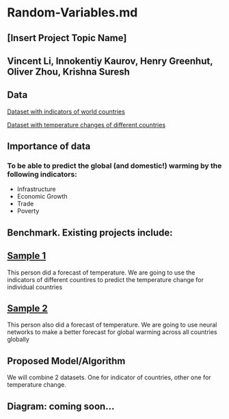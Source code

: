 # Random-Variables.md

## [Insert Project Topic Name]

## Vincent Li, Innokentiy Kaurov, Henry Greenhut, Oliver Zhou, Krishna Suresh

## Data
[Dataset with indicators of world countries](https://www.kaggle.com/ploverbrown/world-bank-indicators-collection)

[Dataset with temperature changes of different countries](https://www.kaggle.com/sevgisarac/temperature-change)

## Importance of data
### To be able to predict the global (and domestic!) warming by the following indicators:
- Infrastructure
- Economic Growth
- Trade
- Poverty
## Benchmark. Existing projects include:
## [Sample 1](https://www.kaggle.com/ghenima/temperature-change-analysis-in-progress)
This person did a forecast of temperature. We are going to use the indicators of different countires to predict the temperature change for individual countries

## [Sample 2](https://www.kaggle.com/gatandubuc/forecast-with-n-beats-interpretable-model)
This person also did a forecast of temperature. We are going to use neural networks to make a better forecast for global warming across all countries globally

## Proposed Model/Algorithm
We will combine 2 datasets. One for indicator of countries, other one for temperature change. 

## Diagram: coming soon...
